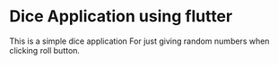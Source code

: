 # Dice Application using flutter 

This is a simple dice application For just giving random numbers when clicking roll button.
